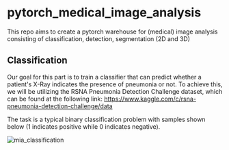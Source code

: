 # pytorch_medical_image_analysis

This repo aims to create a pytorch warehouse for (medical) image analysis consisting of classification, detection, segmentation (2D and 3D)

## Classification

Our goal for this part is to train a classifier that can predict whether a patient's X-Ray indicates the presence of pneumonia or not. To achieve this, we will be utilizing the RSNA Pneumonia Detection Challenge dataset, which can be found at the following link: https://www.kaggle.com/c/rsna-pneumonia-detection-challenge/data

The task is a typical binary classification problem with samples shown below (1 indicates positive while 0 indicates negative).

![mia_classification](https://user-images.githubusercontent.com/6441064/225615386-3b088e8b-cd5c-45eb-8b4f-0e4f622b74fb.png)
